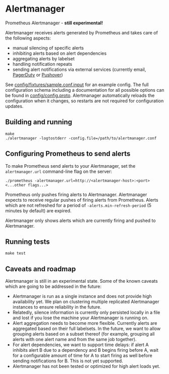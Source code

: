 # Alertmanager

Prometheus Alertmanager - **still experimental!**

Alertmanager receives alerts generated by Prometheus and takes care of the
following aspects:

* manual silencing of specific alerts
* inhibiting alerts based on alert dependencies
* aggregating alerts by labelset
* handling notification repeats
* sending alert notifications via external services (currently email,
[PagerDuty](http://www.pagerduty.com/) or
[Pushover](https://www.pushover.net/))

See [config/fixtures/sample.conf.input](config/fixtures/sample.conf.input) for
an example config. The full configuration schema including a documentation for
all possible options can be found in
[config/config.proto](config/config.proto). Alertmanager automatically reloads
the configuration when it changes, so restarts are not required for
configuration updates.

## Building and running

    make
    ./alertmanager -logtostderr -config.file=/path/to/alertmanager.conf

## Configuring Prometheus to send alerts

To make Prometheus send alerts to your Alertmanager, set the `alertmanager.url`
command-line flag on the server:

    ./prometheus -alertmanager.url=http://<alertmanager-host>:<port> <...other flags...>

Prometheus only pushes firing alerts to Alertmanager. Alertmanager expects to
receive regular pushes of firing alerts from Prometheus. Alerts which are not
refreshed for a period of `-alerts.min-refresh-period` (5 minutes by
default) are expired.

Alertmanager only shows alerts which are currently firing and pushed to
Alertmanager.

## Running tests

    make test

## Caveats and roadmap

Alertmanager is still in an experimental state. Some of the known caveats which
are going to be addressed in the future:

* Alertmanager is run as a single instance and does not provide high
  availability yet. We plan on clustering multiple replicated Alertmanager
  instances to ensure reliability in the future.
* Relatedly, silence information is currently only persisted locally in a file
  and lost if you lose the machine your Alertmanager is running on.
* Alert aggregation needs to become more flexible. Currently alerts are
  aggregated based on their full labelsets. In the future, we want to allow
  grouping alerts based on a subset thereof (for example, grouping all alerts
  with one alert name and from the same job together).
* For alert dependencies, we want to support time delays: if alert A inhibits
  alert B due to a dependency and B begins firing before A, wait for a
  configurable amount of time for A to start firing as well before sending
  notifications for B. This is not yet supported.
* Alertmanager has not been tested or optimized for high alert loads yet.
